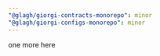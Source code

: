 ```yaml
---
"@glagh/giorgi-contracts-monorepo": minor
"@glagh/giorgi-configs-monorepo": minor
---
```


one more here
